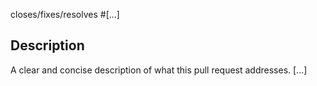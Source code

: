 closes/fixes/resolves #[...]

## Description

A clear and concise description of what this pull request addresses. [...]